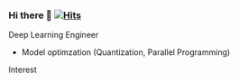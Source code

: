### Hi there 👋 [![Hits](https://hits.seeyoufarm.com/api/count/incr/badge.svg?url=https%3A%2F%2Fgithub.com%2Fyester31&count_bg=%2379C83D&title_bg=%23555555&icon=&icon_color=%23E7E7E7&title=hits&edge_flat=false)](https://hits.seeyoufarm.com)

Deep Learning Engineer
- Model optimzation (Quantization, Parallel Programming)

Interest
<!--
Language

![C](https://img.shields.io/badge/c-%2300599C.svg?style=flat-square&logo=c&logoColor=white)
![C++](https://img.shields.io/badge/c++-%2300599C.svg?style=flat-square&logo=c%2B%2B&logoColor=white)
![Python](https://img.shields.io/badge/python-3670A0?style=flat-square&logo=python&logoColor=ffdd54)
![JavaScript](https://img.shields.io/badge/javascript-%23323330.svg?style=flat-square&logo=javascript&logoColor=%23F7DF1E)
![C#](https://img.shields.io/badge/c%23-%23239120.svg?style=flat-square&logo=c-sharp&logoColor=white)
![Java](https://img.shields.io/badge/java-%23ED8B00.svg?style=flat-square&logo=java&logoColor=blue)
![nvidia](https://img.shields.io/badge/CUDA-%23239120.svg?style=flat-square&logo=nvidia&logoColor=light-green)

Deep Learning Framework

![PyTorch](https://img.shields.io/badge/PyTorch-%2300599C.svg?style=flat-square&logo=PyTorch&logoColor=red)
![Tensorflow](https://img.shields.io/badge/TensorFlow-%2300599C.svg?style=flat-square&logo=TensorFlow&logoColor=Orange)
![Cudnn](https://img.shields.io/badge/Cudnn-%2300599C.svg?style=flat-square&logo=nvidia&logoColor=light-green)
![TensorRT](https://img.shields.io/badge/TensorRT-%2300599C.svg?style=flat-square&logo=nvidia&logoColor=light-green)

Other Skills

[![html](https://img.shields.io/badge/Html-E34F26?style=flat-square&logo=Html5&logoColor=white)](https://github.com/Joowon0220/fullPage) [![css](https://img.shields.io/badge/CSS-1572B6?style=flat-square&logo=CSS3&logoColor=white)](https://github.com/Joowon0220/fullPage) 
[![NodeJS](https://img.shields.io/badge/Node.js-339933?style=flat-square&logo=Node.js&logoColor=white)](https://github.com/Joowon0220/NodeJS) 
[![MySQL](https://img.shields.io/badge/MySQL-4479A1?style=flat-square&logo=MySQL&logoColor=white)](https://github.com/Joowon0220/Spring_Weather)  

- WebSocket
- WebRTC


Contact & Blog

[![Gmail Badge](https://img.shields.io/badge/Gmail-d14836?style=flat-square&logo=Gmail&logoColor=white&link=mailto:yester31@gmail.com)](mailto:yester31@gmail.com)  [![Linkedin Badge](https://img.shields.io/badge/-LinkedIn-blue?style=flat-square&logo=Linkedin&logoColor=white&link=https://www.linkedin.com/in/yh-park)](https://www.linkedin.com/in/yh-park) 
[![Blogger](http://img.shields.io/badge/-Tech%20blog-green?style=flat-square&logo=Blogger&logoColor=white&link=https://blog.naver.com/yester31/)](https://blog.naver.com/yester31/)
-->
